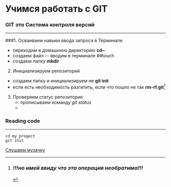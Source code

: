 #   Учимся работать с  GIT 

### GIT это Система контроля версий
----

###1. Осваиваем навыки ввода запроса в Терминале
 -  переходим в домашнюю директорию **cd~**
 -  создаем файл -- вводим в терминале
    ##touch
 -  создаем папку **mkdir**
2. Инициализируем репозиторий
  - создаем папку и инициализируем ее **git init**
  - если есть необходимость разгитить, если что пошло не так **rm-rf.git**[^1]
    [^1]:### *!!!но имей ввиду что эта операция необратима!!!*


3. Проверяем статус репозитория
   - прописываем команду *git status*
   - 

### Reading code
----

``` mkdir my_project
cd my_progect
git init
```




[Слушаем музачку](https://www.radiorecord.ru "RadioRecord")
